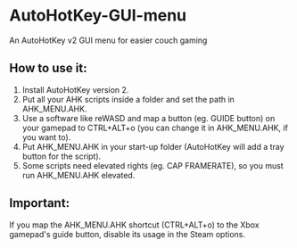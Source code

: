 # AutoHotKey-GUI-menu
An AutoHotKey v2 GUI menu for easier couch gaming

## How to use it:

1. Install AutoHotKey version 2.
2. Put all your AHK scripts inside a folder and set the path in AHK_MENU.AHK.
3. Use a software like reWASD and map a button (eg. GUIDE button) on your gamepad to CTRL+ALT+o (you can change it in AHK_MENU.AHK, if you want to).
4. Put AHK_MENU.AHK in your start-up folder (AutoHotKey will add a tray button for the script).
5. Some scripts need elevated rights (eg. CAP FRAMERATE), so you must run AHK_MENU.AHK elevated.

## Important: 

If you map the AHK_MENU.AHK shortcut (CTRL+ALT+o) to the Xbox gamepad's guide button, disable its usage in the Steam options. 
